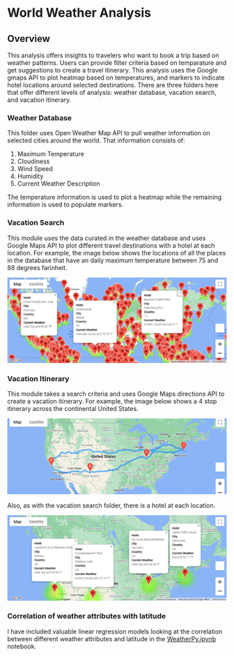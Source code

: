 # World Weather Analysis

## Overview

This analysis offers insights to travelers who want to book a trip based on weather patterns. Users can provide filter criteria based on temparature and get suggestions to create a travel itinerary. This analysis uses the Google gmaps API to plot heatmap based on temperatures, and markers to indicate hotel locations around selected destinations. There are three folders here that offer different levels of analysis: weather database, vacation search, and vacation itinerary.

### Weather Database

This folder uses Open Weather Map API to pull weather information on selected cities around the world. That information consists of:

1. Maximum Temperature
2. Cloudiness
3. Wind Speed
4. Humidity
5. Current Weather Description

The temperature information is used to plot a heatmap while the remaining information is used to populate markers.

### Vacation Search

This module uses the data curated in the weather database and uses Google Maps API to plot different travel destinations with a hotel at each location. For example, the image below shows the locations of all the places in the database that have an daily maximum temperature between 75 and 88 degrees farinheit.

![weatherpy_vacation_map](https://github.com/tarini-mi7/World_Weather_Analysis/blob/main/Vacation_Search/WeatherPy_vacation_map.png)

### Vacation Itinerary

This module takes a search criteria and uses Google Maps directions API to create a vacation itinerary. For example, the image below shows a 4 stop itinerary across the continental United States.

![WeatherPy_travel_map](https://github.com/tarini-mi7/World_Weather_Analysis/blob/main/Vacation_Itinerary/WeatherPy_travel_map.png)

Also, as with the vacation search folder, there is a hotel at each location.

![WeatherPy_travel_map_markers](https://github.com/tarini-mi7/World_Weather_Analysis/blob/main/Vacation_Itinerary/WeatherPy_travel_map_markers.png)

### Correlation of weather attributes with latitude

I have included valuable linear regression models looking at the correlation between different weather attributes and latitude in the [WeatherPy.ipynb](https://github.com/tarini-mi7/World_Weather_Analysis/blob/main/WeatherPy.ipynb) notebook.
